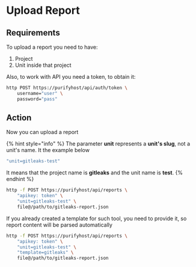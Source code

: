 # Upload Report

## Requirements

To upload a report you need to have:

1. Project
2. Unit inside that project

Also, to work with API you need a token, to obtain it:

```bash
http POST https://purifyhost/api/auth/token \
    username="user" \
    password="pass"
```

## Action

Now you can upload a report

{% hint style="info" %}
The parameter **unit** represents a **unit's slug**, not a unit's name. It the example below

```bash
"unit=gitleaks-test"
```

It means that the project name is **gitleaks** and the unit name is **test**.
{% endhint %}

```bash
http -f POST https://purifyhost/api/reports \
    "apikey: token" \
    "unit=gitleaks-test" \
    file@/path/to/gitleaks-report.json
```

If you already created a template for such tool, you need to provide it, so report content will be parsed automatically

```bash
http -f POST https://purifyhost/api/reports \
    "apikey: token" \
    "unit=gitleaks-test" \
    "template=gitleaks" \
    file@/path/to/gitleaks-report.json
```

